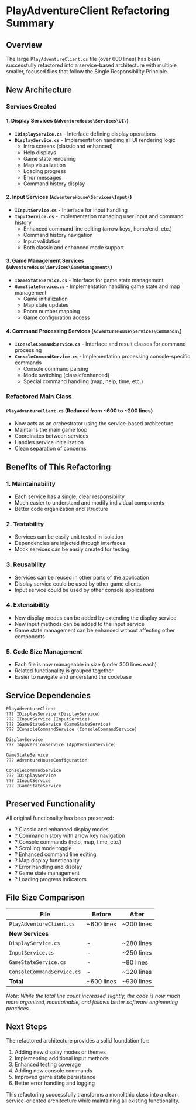 # PlayAdventureClient Refactoring Summary

## Overview
The large `PlayAdventureClient.cs` file (over 600 lines) has been successfully refactored into a service-based architecture with multiple smaller, focused files that follow the Single Responsibility Principle.

## New Architecture

### Services Created

#### 1. **Display Services** (`AdventureHouse\Services\UI\`)
- **`IDisplayService.cs`** - Interface defining display operations
- **`DisplayService.cs`** - Implementation handling all UI rendering logic
  - Intro screens (classic and enhanced)
  - Help displays
  - Game state rendering
  - Map visualization
  - Loading progress
  - Error messages
  - Command history display

#### 2. **Input Services** (`AdventureHouse\Services\Input\`)
- **`IInputService.cs`** - Interface for input handling
- **`InputService.cs`** - Implementation managing user input and command history
  - Enhanced command line editing (arrow keys, home/end, etc.)
  - Command history navigation
  - Input validation
  - Both classic and enhanced mode support

#### 3. **Game Management Services** (`AdventureHouse\Services\GameManagement\`)
- **`IGameStateService.cs`** - Interface for game state management
- **`GameStateService.cs`** - Implementation handling game state and map management
  - Game initialization
  - Map state updates
  - Room number mapping
  - Game configuration access

#### 4. **Command Processing Services** (`AdventureHouse\Services\Commands\`)
- **`IConsoleCommandService.cs`** - Interface and result classes for command processing
- **`ConsoleCommandService.cs`** - Implementation processing console-specific commands
  - Console command parsing
  - Mode switching (classic/enhanced)
  - Special command handling (map, help, time, etc.)

### Refactored Main Class

#### **`PlayAdventureClient.cs`** (Reduced from ~600 to ~200 lines)
- Now acts as an orchestrator using the service-based architecture
- Maintains the main game loop
- Coordinates between services
- Handles service initialization
- Clean separation of concerns

## Benefits of This Refactoring

### 1. **Maintainability**
- Each service has a single, clear responsibility
- Much easier to understand and modify individual components
- Better code organization and structure

### 2. **Testability**
- Services can be easily unit tested in isolation
- Dependencies are injected through interfaces
- Mock services can be easily created for testing

### 3. **Reusability**
- Services can be reused in other parts of the application
- Display service could be used by other game clients
- Input service could be used by other console applications

### 4. **Extensibility**
- New display modes can be added by extending the display service
- New input methods can be added to the input service
- Game state management can be enhanced without affecting other components

### 5. **Code Size Management**
- Each file is now manageable in size (under 300 lines each)
- Related functionality is grouped together
- Easier to navigate and understand the codebase

## Service Dependencies

```
PlayAdventureClient
??? IDisplayService (DisplayService)
??? IInputService (InputService)
??? IGameStateService (GameStateService)
??? IConsoleCommandService (ConsoleCommandService)

DisplayService
??? IAppVersionService (AppVersionService)

GameStateService
??? AdventureHouseConfiguration

ConsoleCommandService
??? IDisplayService
??? IInputService
??? IGameStateService
```

## Preserved Functionality

All original functionality has been preserved:
- ? Classic and enhanced display modes
- ? Command history with arrow key navigation
- ? Console commands (help, map, time, etc.)
- ? Scrolling mode toggle
- ? Enhanced command line editing
- ? Map display functionality
- ? Error handling and display
- ? Game state management
- ? Loading progress indicators

## File Size Comparison

| File | Before | After |
|------|--------|-------|
| `PlayAdventureClient.cs` | ~600 lines | ~200 lines |
| **New Services** | | |
| `DisplayService.cs` | - | ~280 lines |
| `InputService.cs` | - | ~250 lines |
| `GameStateService.cs` | - | ~80 lines |
| `ConsoleCommandService.cs` | - | ~120 lines |
| **Total** | ~600 lines | ~930 lines |

*Note: While the total line count increased slightly, the code is now much more organized, maintainable, and follows better software engineering practices.*

## Next Steps

The refactored architecture provides a solid foundation for:
1. Adding new display modes or themes
2. Implementing additional input methods
3. Enhanced testing coverage
4. Adding new console commands
5. Improved game state persistence
6. Better error handling and logging

This refactoring successfully transforms a monolithic class into a clean, service-oriented architecture while maintaining all existing functionality.
